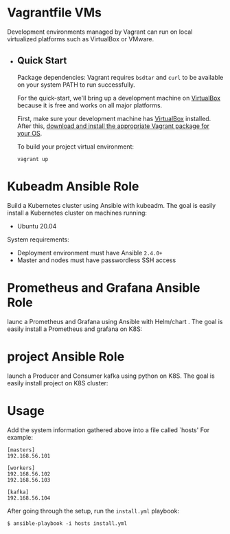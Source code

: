 # Vagrantfile VMs

Development environments managed by Vagrant can run on local virtualized platforms such as VirtualBox or VMware.



- ## Quick Start

  Package dependencies: Vagrant requires `bsdtar` and `curl` to be available on your system PATH to run successfully.

  For the quick-start, we'll bring up a development machine on [VirtualBox](https://www.virtualbox.org/) because it is free and works on all major platforms. 

  First, make sure your development machine has [VirtualBox](https://www.virtualbox.org/) installed. After this, [download and install the appropriate Vagrant package for your OS](https://www.vagrantup.com/downloads.html).

  To build your project virtual environment:

  ```
  vagrant up
  ```



# Kubeadm Ansible Role

Build a Kubernetes cluster using Ansible with kubeadm. The goal is easily install a Kubernetes cluster on machines running:

- Ubuntu 20.04

System requirements:

- Deployment environment must have Ansible `2.4.0+`
- Master and nodes must have passwordless SSH access

# Prometheus and Grafana Ansible Role

launc a Prometheus and Grafana using Ansible with Helm/chart . The goal is easily install a Prometheus and grafana on K8S:



# project Ansible Role

launch a Producer and Consumer kafka using python on K8S. The goal is easily install project on K8S cluster:



# Usage

Add the system information gathered above into a file called `hosts' For example:

```
[masters]
192.168.56.101

[workers]
192.168.56.102
192.168.56.103

[kafka]
192.168.56.104
```

After going through the setup, run the `install.yml` playbook:

```
$ ansible-playbook -i hosts install.yml
```





## 